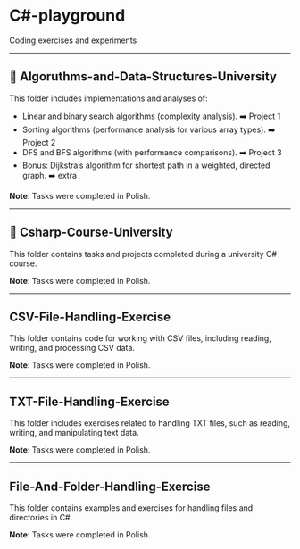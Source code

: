 # C#-playground
Coding exercises and experiments

---

## 📂 Algoruthms-and-Data-Structures-University
This folder includes implementations and analyses of:  
- Linear and binary search algorithms (complexity analysis). ➡️ Project 1
- Sorting algorithms (performance analysis for various array types). ➡️  Project 2
- DFS and BFS algorithms (with performance comparisons). ➡️ Project 3
- Bonus: Dijkstra’s algorithm for shortest path in a weighted, directed graph. ➡️ extra

**Note**: Tasks were completed in Polish.

---

## 📂 Csharp-Course-University
This folder contains tasks and projects completed during a university C# course.  

**Note**: Tasks were completed in Polish.

---

## CSV-File-Handling-Exercise
This folder contains code for working with CSV files, including reading, writing, and processing CSV data. 

**Note**: Tasks were completed in Polish.

---

## TXT-File-Handling-Exercise
This folder includes exercises related to handling TXT files, such as reading, writing, and manipulating text data.  

**Note**: Tasks were completed in Polish.

---

## File-And-Folder-Handling-Exercise
This folder contains examples and exercises for handling files and directories in C#. 

**Note**: Tasks were completed in Polish.


